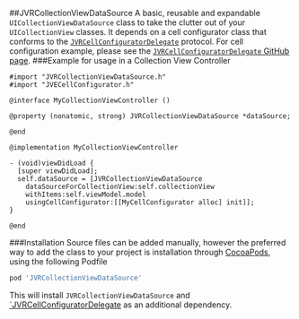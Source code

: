 ##JVRCollectionViewDataSource
A basic, reusable and expandable `UICollectionViewDataSource` class to take the clutter out of your `UICollectionView` classes. It depends on a cell configurator class that conforms to the [`JVRCellConfiguratorDelegate`](https://github.com/jozsef-vesza/JVRCellConfiguratorDelegate) protocol. For cell configuration example, please see the [`JVRCellConfiguratorDelegate` GitHub page](https://github.com/jozsef-vesza/JVRCellConfiguratorDelegate).
###Example for usage in a Collection View Controller
```objc
#import "JVRCollectionViewDataSource.h"
#import "JVECellConfigurator.h"

@interface MyCollectionViewController ()

@property (nonatomic, strong) JVRCollectionViewDataSource *dataSource;

@end

@implementation MyCollectionViewController

- (void)viewDidLoad {
  [super viewDidLoad];
  self.dataSource = [JVRCollectionViewDataSource 
    dataSourceForCollectionView:self.collectionView 
    withItems:self.viewModel.model 
    usingCellConfigurator:[[MyCellConfigurator alloc] init]];
}

@end
```
###Installation
Source files can be added manually, however the preferred way to add the class to your project is installation through [CocoaPods](http://cocoapods.org/), using the following Podfile
```ruby
pod 'JVRCollectionViewDataSource'
```
This will install `JVRCollectionViewDataSource` and [`JVRCellConfiguratorDelegate](https://github.com/jozsef-vesza/JVRCellConfiguratorDelegate) as an additional dependency.
